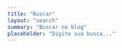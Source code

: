 ```yaml
---
title: "Buscar" 
layout: "search"
summary: "Buscar no blog"
placeholder: "Digite sua busca..."
---
```


